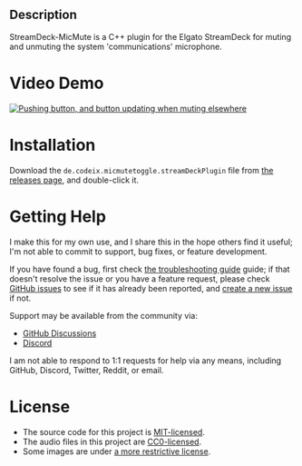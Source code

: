 ## Description

StreamDeck-MicMute is a C++ plugin for the Elgato StreamDeck for muting and unmuting the system 'communications' microphone.

# Video Demo

[![Pushing button, and button updating when muting elsewhere](https://img.youtube.com/vi/WrsqExqfLCg/0.jpg)](https://www.youtube.com/watch?v=WrsqExqfLCg)

# Installation

Download the `de.codeix.micmutetoggle.streamDeckPlugin` file from [the releases page](https://github.com/Matt-17/StreamDeck-AudioMute/releases), and double-click it.

# Getting Help

I make this for my own use, and I share this in the hope others find it useful; I'm not able to commit to support, bug fixes, or feature development.

If you have found a bug, first check [the troubleshooting guide](TROUBLESHOOTING.md) guide; if that doesn't resolve the issue or you have a feature request, please check [GitHub issues](https://github.com/Matt-17/StreamDeck-AudioMute/issues) to see if it has already been reported, and [create a new issue](https://github.com/Matt-17/StreamDeck-AudioMute/issues/new) if not.

Support may be available from the community via:
* [GitHub Discussions](https://github.com/Matt-17/StreamDeck-AudioMute/discussions)
* [Discord](https://discord.gg/CWrvKfuff3)

I am not able to respond to 1:1 requests for help via any means, including GitHub, Discord, Twitter, Reddit, or email.

# License

- The source code for this project is [MIT-licensed](LICENSE).
- The audio files in this project are [CC0-licensed](LICENSE.AUDIO-FILES).
- Some images are under [a more restrictive license](LICENSE.GLYPHICONS).
